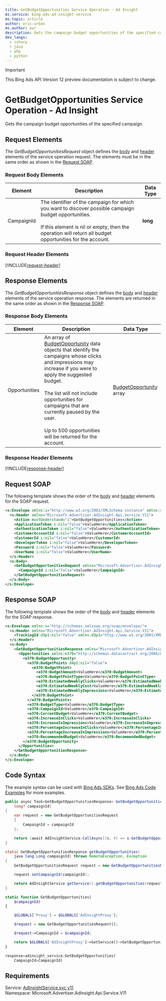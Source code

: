 ```yaml
---
title: GetBudgetOpportunities Service Operation - Ad Insight
ms.service: bing-ads-ad-insight-service
ms.topic: article
author: eric-urban
ms.author: eur
description: Gets the campaign budget opportunities of the specified campaign.
dev_langs: 
  - csharp
  - java
  - php
  - python
---
```

> [!IMPORTANT]
> This Bing Ads API Version 12 preview documentation is subject to change.
# GetBudgetOpportunities Service Operation - Ad Insight
Gets the campaign budget opportunities of the specified campaign.

## <a name="request"></a>Request Elements
The *GetBudgetOpportunitiesRequest* object defines the [body](#request-body) and [header](#request-header) elements of the service operation request. The elements must be in the same order as shown in the [Request SOAP](#request-soap). 

### <a name="request-body"></a>Request Body Elements

|Element|Description|Data Type|
|-----------|---------------|-------------|
|<a name="campaignid"></a>CampaignId|The identifier of the campaign for which you want to discover possible campaign budget opportunities.<br /><br />If this element is nil or empty, then the operation will return all budget opportunities for the account.|**long**|

### <a name="request-header"></a>Request Header Elements
[!INCLUDE[request-header](./includes/request-header.md)]

## <a name="response"></a>Response Elements
The *GetBudgetOpportunitiesResponse* object defines the [body](#response-body) and [header](#response-header) elements of the service operation response. The elements are returned in the same order as shown in the [Response SOAP](#response-soap).

### <a name="response-body"></a>Response Body Elements

|Element|Description|Data Type|
|-----------|---------------|-------------|
|<a name="opportunities"></a>Opportunities|An array of [BudgetOpportunity](../ad-insight-service/budgetopportunity.md) data objects that identify the campaigns whose clicks and impressions may increase if you were to apply the suggested budget.<br /><br />The list will not include opportunities for campaigns that are currently paused by the user.<br /><br />Up to 500 opportunities will be returned for the account.|[BudgetOpportunity](budgetopportunity.md) array|

### <a name="response-header"></a>Response Header Elements
[!INCLUDE[response-header](./includes/response-header.md)]

## <a name="request-soap"></a>Request SOAP
The following template shows the order of the [body](#request-body) and [header](#request-header) elements for the SOAP request.

```xml
<s:Envelope xmlns:i="http://www.w3.org/2001/XMLSchema-instance" xmlns:s="http://schemas.xmlsoap.org/soap/envelope/">
  <s:Header xmlns="Microsoft.Advertiser.AdInsight.Api.Service.V11">
    <Action mustUnderstand="1">GetBudgetOpportunities</Action>
    <ApplicationToken i:nil="false">ValueHere</ApplicationToken>
    <AuthenticationToken i:nil="false">ValueHere</AuthenticationToken>
    <CustomerAccountId i:nil="false">ValueHere</CustomerAccountId>
    <CustomerId i:nil="false">ValueHere</CustomerId>
    <DeveloperToken i:nil="false">ValueHere</DeveloperToken>
    <Password i:nil="false">ValueHere</Password>
    <UserName i:nil="false">ValueHere</UserName>
  </s:Header>
  <s:Body>
    <GetBudgetOpportunitiesRequest xmlns="Microsoft.Advertiser.AdInsight.Api.Service.V11">
      <CampaignId i:nil="false">ValueHere</CampaignId>
    </GetBudgetOpportunitiesRequest>
  </s:Body>
</s:Envelope>
```

## <a name="response-soap"></a>Response SOAP
The following template shows the order of the [body](#response-body) and [header](#response-header) elements for the SOAP response.

```xml
<s:Envelope xmlns:s="http://schemas.xmlsoap.org/soap/envelope/">
  <s:Header xmlns="Microsoft.Advertiser.AdInsight.Api.Service.V11">
    <TrackingId d3p1:nil="false" xmlns:d3p1="http://www.w3.org/2001/XMLSchema-instance">ValueHere</TrackingId>
  </s:Header>
  <s:Body>
    <GetBudgetOpportunitiesResponse xmlns="Microsoft.Advertiser.AdInsight.Api.Service.V11">
      <Opportunities xmlns:e370="http://schemas.datacontract.org/2004/07/Microsoft.BingAds.Advertiser.AdInsight.Api.DataContract.V11.Entity" d4p1:nil="false" xmlns:d4p1="http://www.w3.org/2001/XMLSchema-instance">
        <e370:BudgetOpportunity>
          <e370:BudgetPoints d4p1:nil="false">
            <e370:BudgetPoint>
              <e370:BudgetAmount>ValueHere</e370:BudgetAmount>
              <e370:BudgetPointType>ValueHere</e370:BudgetPointType>
              <e370:EstimatedWeeklyClicks>ValueHere</e370:EstimatedWeeklyClicks>
              <e370:EstimatedWeeklyCost>ValueHere</e370:EstimatedWeeklyCost>
              <e370:EstimatedWeeklyImpressions>ValueHere</e370:EstimatedWeeklyImpressions>
            </e370:BudgetPoint>
          </e370:BudgetPoints>
          <e370:BudgetType>ValueHere</e370:BudgetType>
          <e370:CampaignId>ValueHere</e370:CampaignId>
          <e370:CurrentBudget>ValueHere</e370:CurrentBudget>
          <e370:IncreaseInClicks>ValueHere</e370:IncreaseInClicks>
          <e370:IncreaseInImpressions>ValueHere</e370:IncreaseInImpressions>
          <e370:PercentageIncreaseInClicks>ValueHere</e370:PercentageIncreaseInClicks>
          <e370:PercentageIncreaseInImpressions>ValueHere</e370:PercentageIncreaseInImpressions>
          <e370:RecommendedBudget>ValueHere</e370:RecommendedBudget>
        </e370:BudgetOpportunity>
      </Opportunities>
    </GetBudgetOpportunitiesResponse>
  </s:Body>
</s:Envelope>
```

## <a name="example"></a>Code Syntax
The example syntax can be used with [Bing Ads SDKs](../guides/client-libraries.md). See [Bing Ads Code Examples](../guides/code-examples.md) for more examples.
```csharp
public async Task<GetBudgetOpportunitiesResponse> GetBudgetOpportunitiesAsync(
	long? campaignId)
{
	var request = new GetBudgetOpportunitiesRequest
	{
		CampaignId = campaignId
	};

	return (await AdInsightService.CallAsync((s, r) => s.GetBudgetOpportunitiesAsync(r), request));
}
```
```java
static GetBudgetOpportunitiesResponse getBudgetOpportunities(
	java.lang.Long campaignId) throws RemoteException, Exception
{
	GetBudgetOpportunitiesRequest request = new GetBudgetOpportunitiesRequest();

	request.setCampaignId(campaignId);

	return AdInsightService.getService().getBudgetOpportunities(request);
}
```
```php
static function GetBudgetOpportunities(
	$campaignId)
{

	$GLOBALS['Proxy'] = $GLOBALS['AdInsightProxy'];

	$request = new GetBudgetOpportunitiesRequest();

	$request->CampaignId = $campaignId;

	return $GLOBALS['AdInsightProxy']->GetService()->GetBudgetOpportunities($request);
}
```
```python
response=adinsight_service.GetBudgetOpportunities(
	CampaignId=CampaignId)
```

## Requirements
Service: [AdInsightService.svc v11](https://adinsight.api.bingads.microsoft.com/Api/Advertiser/AdInsight/v11/AdInsightService.svc)  
Namespace: Microsoft.Advertiser.AdInsight.Api.Service.V11  

